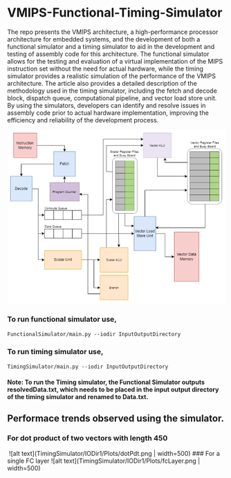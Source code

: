 # VMIPS-Functional-Timing-Simulator
The repo presents the VMIPS architecture, a high-performance processor architecture for embedded systems, and the development of both a functional simulator and a timing simulator to aid in the development and testing of assembly code for this architecture. The functional simulator allows for the testing and evaluation of a virtual implementation of the MIPS instruction set without the need for actual hardware, while the timing simulator provides a realistic simulation of the performance of the VMIPS architecture. The article also provides a detailed description of the methodology used in the timing simulator, including the fetch and decode block, dispatch queue, computational pipeline, and vector load store unit. By using the simulators, developers can identify and resolve issues in assembly code prior to actual hardware implementation, improving the efficiency and reliability of the development process.

![alt text](Results/VMIPS_Architecture.png)

### To run functional simulator use,
```
FunctionalSimulator/main.py --iodir InputOutputDirectory
```


### To run timing simulator use,
```
TimingSimulator/main.py --iodir InputOutputDirectory
```

#### Note: To run the Timing simulator, the Functional Simulator outputs resolvedData.txt, which needs to be placed in the input output directory of the timing simulator and renamed to Data.txt.

## Performace trends observed using the simulator.
### For dot product of two vectors with length 450  
<img src="" width="500"/> 
![alt text](TimingSimulator/IODir1/Plots/dotPdt.png | width=500)
### For a single FC layer
![alt text](TimingSimulator/IODir1/Plots/fcLayer.png | width=500)


